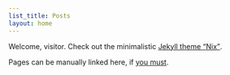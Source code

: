 ```yaml
---
list_title: Posts
layout: home
---
```

Welcome, visitor. Check out the minimalistic [Jekyll theme <q>Nix</q>](https://github.com/michaelnordmeyer/nix).

Pages can be manually linked here, if [you must](/about).
